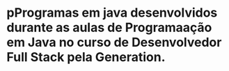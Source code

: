 # pProgramas em java desenvolvidos durante as aulas de Programaação em Java no curso de Desenvolvedor Full Stack pela Generation.
